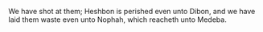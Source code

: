 We have shot at them; Heshbon is perished even unto Dibon, and we have laid them waste even unto Nophah, which reacheth unto Medeba.
